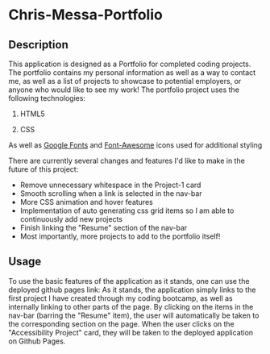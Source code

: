 # Chris-Messa-Portfolio

## Description

This application is designed as a Portfolio for completed coding projects. The portfolio contains my personal information as well as a way to contact me, as well as a list of projects to showcase to potential employers, or anyone who would like to see my work! The portfolio project uses the following technologies:

1. HTML5

2. CSS

As well as [Google Fonts](https://fonts.google.com/) and [Font-Awesome](https://fontawesome.com/) icons used for additional styling

There are currently several changes and features I'd like to make in the future of this project:

- Remove unnecessary whitespace in the Project-1 card
- Smooth scrolling when a link is selected in the nav-bar
- More CSS animation and hover features
- Implementation of auto generating css grid items so I am able to continuously add new projects
- Finish linking the "Resume" section of the nav-bar
- Most importantly, more projects to add to the portfolio itself!

## Usage

To use the basic features of the application as it stands, one can use the deployed github pages link: <!--place link here-->
As it stands, the application simply links to the first project I have created through my coding bootcamp, as well as internally linking to other parts of the page. By clicking on the items in the nav-bar (barring the "Resume" item), the user will automatically be taken to the corresponding section on the page. When the user clicks on the "Accessibility Project" card, they will be taken to the deployed application on Github Pages.
